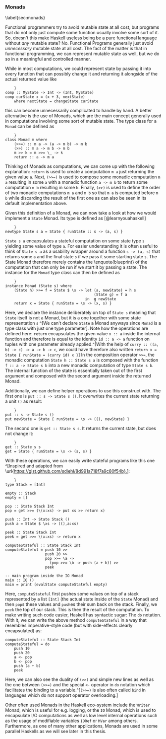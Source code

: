 ### Monads

\label{sec:monads}

Functional programmers try to avoid mutable state at all cost, but programs
that do not only just compute some function usually involve some sort of it.
So, doesn't this make Haskell useless being be a
pure functional language without *any* mutable state?
No. Functional Programs generally just avoid *unnecessary* mutable state at all cost.
The fact of the matter is that in functional programming, we can represent
mutable state as well, but we do so in a meaningful and controlled manner.

While in most computations, we could represent state
by passing it into every function that can possibly change it
and returning it alongside of the actual returned value like

~~~~ {.haskell
    }
comp :: MyState -> Int -> (Int, MyState)
comp curState x = (x + 3, nextState) 
    where nextState = changeState curState
~~~~

this can become unnecessarily complicated to handle by hand. A better
alternative is the use of Monads, which are the main concept
generally used in computations involving some sort of mutable state.
The type class for a `Monad` can be defined as

~~~~ {.haskell
    }
class Monad m where
    (>>=) :: m a -> (a -> m b) -> m b
    (>>) :: m a -> m b -> m b
    m >> k = m >>= \_ -> k
    return :: a -> m a
~~~~

Thinking of Monads as computations, we can come up with the following
explanation: `return` is used to create a computation `m a` just returning
the given value `a`. 
Next, `(>>=)` is used to compose some monadic computation `m a`
resulting in some `a` with a monadic function `a -> m b` to return
some computation `m b` resulting in some `b`. Finally, `(>>)` is used to
define the order of two monadic computations `m a` and `m b` so that
`m a` is computed before `m b` while discarding the result of the first one as can
also be seen in its default implementation above.

Given this definition of a Monad, we can now take a look at how we would implement
a `State` Monad.
Its type is defined as [@learnyouahaskell]

~~~~ {.haskell
    }
newtype State s a = State { runState :: s -> (a, s) }  
~~~~

`State s a` encapsulates a stateful computation
on some state type `s` yielding some value of type `a`. For easier understanding
it is often useful to think of `State s a` as a usability wrapper around a
function `s -> (a, s)` that returns some `a` and the final state `s`
if we pass it some starting state `s`. The State 
Monad therefore merely contains the \enquote{blueprint} of the computation that can
only be run if we start it by passing a state.
The instance for the `Monad` type class can then be defined as

~~~~ {.haskell
    }
instance Monad (State s) where
    (State h) >>= f = State $ \s -> let (a, newState) = h s  
                                        (State g) = f a  
                                    in  g newState
    return x = State { runState = \s -> (x, s) }   
~~~~

Here, we declare the instance deliberately on top of `State s` meaning that `State` itself
is not a Monad, but it is a one together with some state representation `s` ^[We can't
declare `State` a Monad anyways since `Monad` is a type class with just one type parameter].
Note how the operations are defined here: `return` encapsulates the given value `x :: a`
inside the internal function and therefore is equal to the identity `id :: a -> a` function on tuples
with one parameter already applied.^[With the help of `curry :: ((a, b) -> c) -> a -> b -> c`,
we could have therefore also written `return x = State { runState = (curry id) x }`]
In the composition operator `>>=`, the monadic computation 
`State h :: State s a` is composed with the function `f :: a -> State s b` into
a new monadic computation of type `State s b`. The internal function of the state
is essentially taken out of the first argument and composed with the second
argument inside the returned Monad.

Additionally, we can define helper operations to use
this construct with. The first one is `put :: s -> State s ()`. It overwrites the
current state returning a unit `()` as result:

~~~~ {.haskell
    }
put :: s -> State s ()
put newState = State { runState = \s -> ((), newState) }
~~~~

The second one is `get :: State s s`. It returns the current state, but
does not change it:

~~~~ {.haskell
    }
get :: State s s
get = State { runState = \s -> (s, s) }
~~~~

With these operations, we can easily write stateful programs like this one
^[Inspired and adapted from
\url{https://gist.github.com/sdiehl/8d991a718f7a9c80f54b}.]:

~~~~ {.haskell
    }
type Stack = [Int]

empty :: Stack
empty = []

pop :: State Stack Int
pop = get >>= (\(x:xs) -> put xs >> return x)

push :: Int -> State Stack ()
push a = State $ \xs -> ((),a:xs)

peek :: State Stack Int
peek = get >>= \(x:xs) -> return x

computeStateful :: State Stack Int
computeStateful = push 10 >>
                  push 20 >>
                  pop >>= \a ->
                    (pop >>= \b -> push (a + b)) >>
                  peek 

-- main program inside the IO Monad          
main :: IO ()
main = print (evalState computeStateful empty)      
~~~~

Here, `computeStateful` first pushes some values on top of a stack represented by a list
`[Int]` (the actual state inside of the `State` Monad) and then `pop`s these values and `push`es their sum
back on the stack. Finally, we `peek` the top of our stack. This is then the result of the computation.
To make writing such code easier, Haskell has syntactic sugar: The `do` notation.
With it, we can write the above method `computeStateful` in a way that resembles
imperative-style code (but with side-effects clearly encapsulated) as:

~~~~ {.haskell}
computeStateful :: State Stack Int
computeStateful = do
    push 10
    push 20
    a <- pop
    b <- pop
    push (a + b)
    peek 
~~~~

Here, we can also see the duality of `(>>)` and simple new lines as well as the one
between `(>>=)` and the special `<-` operator in `do` notation which facilitates the 
binding to a variable.^[`(>>=)` is also often called `bind` in languages which do not support
operator overloading.]

Other often used Monads in the Haskell eco-system include the `Writer` Monad, which is
useful for e.g. logging, or the `IO` Monad, which is
used to encapsulate I/O computations as well as low level internal operations
such as the usage of modifiable variables `IORef` or `MVar` among others.
Furthermore, as one of many other applications,
Monads are used in some parallel Haskells as we will see later in this thesis.
